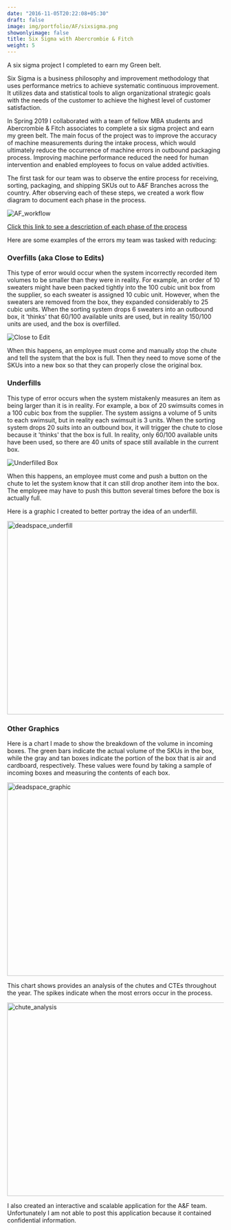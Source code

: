 ```yaml
---
date: "2016-11-05T20:22:08+05:30"
draft: false
image: img/portfolio/AF/sixsigma.png
showonlyimage: false
title: Six Sigma with Abercrombie & Fitch  
weight: 5
---
```


A six sigma project I completed to earn my Green belt. 

<!--more-->

Six Sigma is a business philosophy and improvement methodology that uses performance metrics to achieve systematic continuous improvement. It utilizes data and statistical tools to align organizational strategic goals with the needs of the customer to achieve the highest level of customer satisfaction. 

In Spring 2019 I collaborated with a team of fellow MBA students and Abercrombie & Fitch associates to complete a six sigma project and earn my green belt. The main focus of the project was to improve the accuracy of machine measurements during the intake process, which would ultimately reduce the occurrence of machine errors in outbound packaging process. Improving machine performance reduced the need for human intervention and enabled employees to focus on value added activities.

The first task for our team was to observe the entire process for receiving, sorting, packaging, and shipping SKUs out to A&F Branches across the country. After observing each of these steps, we created a work flow diagram to document each phase in the process. 

![AF_workflow][3]

[Click this link to see a description of each phase of the process](https://rpubs.com/Kojobo/AFprocessmap)

Here are some examples of the errors my team was tasked with reducing: 

### Overfills (aka Close to Edits)

This type of error would occur when the system incorrectly recorded item volumes to be smaller than they were in reality. For example, an order of 10 sweaters might have been packed tightly into the 100 cubic unit box from the supplier, so each sweater is assigned 10 cubic unit. However, when the sweaters are removed from the box, they expanded considerably to 25 cubic units. When the sorting system drops 6 sweaters into an outbound box, it 'thinks' that 60/100 available units are used, but in reality 150/100 units are used, and the box is overfilled. 

![Close to Edit][1]

When this happens, an employee must come and manually stop the chute and tell the system that the box is full. Then they need to move some of the SKUs into a new box so that they can properly close the original box.

### Underfills

This type of error occurs when the system mistakenly measures an item as being larger than it is in reality. For example, a box of 20 swimsuits comes in a 100 cubic box from the supplier. The system assigns a volume of 5 units to each swimsuit, but in reality each swimsuit is 3 units. When the sorting system drops 20 suits into an outbound box, it will trigger the chute to close because it 'thinks' that the box is full. In reality, only 60/100 available units have been used, so there are 40 units of space still available in the current box. 

![Underfilled Box][2]

When this happens, an employee must come and push a button on the chute to let the system know that it can still drop another item into the box. The employee may have to push this button several times before the box is actually full. 

Here is a graphic I created to better portray the idea of an underfill. 

<img src="/portfolio/2w_AF_sixsig_files/dead_space_exampleScenario.png" alt="deadspace_underfill" width="600px" height="450px"/>

### Other Graphics 

Here is a chart I made to show the breakdown of the volume in incoming boxes. The green bars indicate the actual volume of the SKUs in the box, while the gray and tan boxes indicate the portion of the box that is air and cardboard, respectively. These values were found by taking a sample of incoming boxes and measuring the contents of each box. 

<img src="/portfolio/2w_AF_sixsig_files/Dead_space_graphic.png" alt="deadspace_graphic " width="600px" height="450ps"/>

This chart shows provides an analysis of the chutes and CTEs throughout the year. The spikes indicate when the most errors occur in the process. 

<img src="/portfolio/2w_AF_sixsig_files/chute_analysis.jpg" alt="chute_analysis" width="600px" height="450px"/>

I also created an interactive and scalable application for the A&F team. Unfortunately I am not able to post this application because it contained confidential information. 

[1]: /img/portfolio/AF/AF_CTE.jpg
[2]: /img/portfolio/AF/AF_underfill.jpg
[3]: /img/portfolio/AF/AF_WorkFlow.PNG
